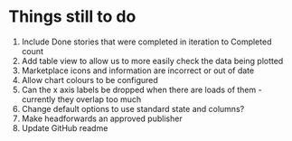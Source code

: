 # Things still to do

1. Include Done stories that were completed in iteration to Completed count
2. Add table view to allow us to more easily check the data being plotted
1. Marketplace icons and information are incorrect or out of date
2. Allow chart colours to be configured
3. Can the x axis labels be dropped when there are loads of them - currently they overlap too much
4. Change default options to use standard state and columns? 
5. Make headforwards an approved publisher
6. Update GitHub readme 